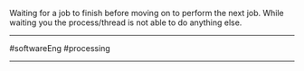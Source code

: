 Waiting for a job to finish before moving on to perform the next job. While waiting you the process/thread is not able to do anything else.

---

#softwareEng #processing

---